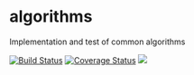 # algorithms
Implementation and test of common algorithms

[![Build Status](https://travis-ci.org/dncarley/algorithms.svg?branch=master)](https://travis-ci.org/dncarley/algorithms)
[![Coverage Status](https://coveralls.io/repos/github/dncarley/algorithms/badge.svg?branch=master)](https://coveralls.io/github/dncarley/algorithms?branch=master) <a href="https://zenhub.com"><img src="https://raw.githubusercontent.com/ZenHubIO/support/master/zenhub-badge.png"></a>

